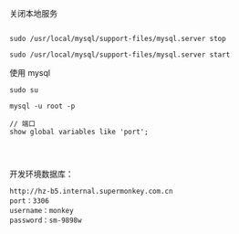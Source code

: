 
关闭本地服务

```

sudo /usr/local/mysql/support-files/mysql.server stop
  
sudo /usr/local/mysql/support-files/mysql.server start

```


使用 mysql
```
sudo su

mysql -u root -p

// 端口
show global variables like 'port';




```



开发环境数据库：
```
http://hz-b5.internal.supermonkey.com.cn
port：3306
username：monkey
password：sm-9898w

```